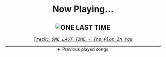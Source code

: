 <div align="center"> 
<h1>Now Playing...</h1>

![ONE LAST TIME](https://i.scdn.co/image/ab67616d00001e02197f778e9f68a8ab1d7da3f8)
--
_<samp><a href="https://open.spotify.com/track/1CH4iKlzvNAKMT8l88Qdmr">Track: ONE LAST TIME - The Plot In You</a></samp>_

<div style="border: 1px #4B5054 solid"></div>
<details>
  <summary>
    Previous played songs
  </summary>
  <table>
    <thead>
      <tr>
        <th>
          Artist
        </th>
        <th>
          Song
        </th>
        <th>
          Link
        </th>
      </tr>
    </thead>
    <tbody>
      <tr><td>The Plot In You</td><td>ONE LAST TIME</td><td><a href="https://open.spotify.com/track/1CH4iKlzvNAKMT8l88Qdmr">https://open.spotify.com/track/1CH4iKlzvNAKMT8l88Qdmr</a></td></tr><tr><td>Resolve</td><td>Older Days</td><td><a href="https://open.spotify.com/track/3DjsiMycLUIbFsSz7hKndD">https://open.spotify.com/track/3DjsiMycLUIbFsSz7hKndD</a></td></tr><tr><td>Wage War</td><td>Relapse</td><td><a href="https://open.spotify.com/track/6Qd7XC9csaFz3dogXXhrVM">https://open.spotify.com/track/6Qd7XC9csaFz3dogXXhrVM</a></td></tr><tr><td>Rain City Drive</td><td>Witch Hunt</td><td><a href="https://open.spotify.com/track/6qNo3wFYRrjKmI3MsNjLWx">https://open.spotify.com/track/6qNo3wFYRrjKmI3MsNjLWx</a></td></tr><tr><td>Ice Nine Kills</td><td>The Shower Scene</td><td><a href="https://open.spotify.com/track/0sZ7125n1GTxvrq0anThNy">https://open.spotify.com/track/0sZ7125n1GTxvrq0anThNy</a></td></tr><tr><td>For The Fallen Dreams</td><td>No Heaven</td><td><a href="https://open.spotify.com/track/5MQW7iudue2psqBoTcDANY">https://open.spotify.com/track/5MQW7iudue2psqBoTcDANY</a></td></tr><tr><td>Resolve</td><td>Human</td><td><a href="https://open.spotify.com/track/3NCs2vpB79QBHkjcFP1NgW">https://open.spotify.com/track/3NCs2vpB79QBHkjcFP1NgW</a></td></tr><tr><td>Acres</td><td>Burning Throne</td><td><a href="https://open.spotify.com/track/0Gu4ungrImJLQdbNRpiDkf">https://open.spotify.com/track/0Gu4ungrImJLQdbNRpiDkf</a></td></tr><tr><td>Wage War</td><td>Hollow</td><td><a href="https://open.spotify.com/track/0bf3ZBxFjykfFzHziyWuPK">https://open.spotify.com/track/0bf3ZBxFjykfFzHziyWuPK</a></td></tr><tr><td>Rain City Drive</td><td>Bury a Lie</td><td><a href="https://open.spotify.com/track/1RNS0ntWy01bZpPkrjJAyt">https://open.spotify.com/track/1RNS0ntWy01bZpPkrjJAyt</a></td></tr><tr><td>Resolve</td><td>Move to Trash</td><td><a href="https://open.spotify.com/track/2f9m6yBuJlPGMvYAVraXW8">https://open.spotify.com/track/2f9m6yBuJlPGMvYAVraXW8</a></td></tr><tr><td>Of Mice & Men</td><td>Anchor</td><td><a href="https://open.spotify.com/track/0cmU8GRcNiJ15pZqrmg02Q">https://open.spotify.com/track/0cmU8GRcNiJ15pZqrmg02Q</a></td></tr><tr><td>Andromida</td><td>The Rumbling</td><td><a href="https://open.spotify.com/track/3WCvVU7wLCR9lbs0zztUfZ">https://open.spotify.com/track/3WCvVU7wLCR9lbs0zztUfZ</a></td></tr><tr><td>Siamese</td><td>The Shape of Water</td><td><a href="https://open.spotify.com/track/1TQCfN9QDURXA14PlJs4x5">https://open.spotify.com/track/1TQCfN9QDURXA14PlJs4x5</a></td></tr><tr><td>Caskets</td><td>Drowned in Emotion</td><td><a href="https://open.spotify.com/track/5nxcR7W60CU3cvmGX1jBzQ">https://open.spotify.com/track/5nxcR7W60CU3cvmGX1jBzQ</a></td></tr><tr><td>Kingdom Of Giants</td><td>Night Shift</td><td><a href="https://open.spotify.com/track/13Y0ucbTNhkDx5YelVGEm9">https://open.spotify.com/track/13Y0ucbTNhkDx5YelVGEm9</a></td></tr><tr><td>Ice Nine Kills</td><td>Ex-Mørtis</td><td><a href="https://open.spotify.com/track/6Qqoa3GBt5Zne5F1iWFB2S">https://open.spotify.com/track/6Qqoa3GBt5Zne5F1iWFB2S</a></td></tr><tr><td>Blue Stahli</td><td>Red Carpet Rush</td><td><a href="https://open.spotify.com/track/1lV6zB762AybLjeesVYqgN">https://open.spotify.com/track/1lV6zB762AybLjeesVYqgN</a></td></tr><tr><td>Blue Stahli</td><td>ULTRAnumb - Paul Udarov Remix</td><td><a href="https://open.spotify.com/track/4NOKedLAEhWB3NewYuyiMS">https://open.spotify.com/track/4NOKedLAEhWB3NewYuyiMS</a></td></tr><tr><td>Blue Stahli</td><td>Mystique</td><td><a href="https://open.spotify.com/track/2ZVdestl5lsVJn8eyN2cJS">https://open.spotify.com/track/2ZVdestl5lsVJn8eyN2cJS</a></td></tr>
    </tbody>
  </table>
</details>

</div>
